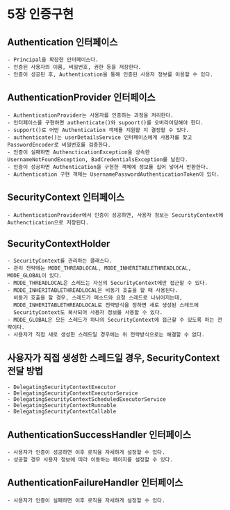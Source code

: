 # 5장 인증구현

## Authentication 인터페이스
    - Principal을 확장한 인터페이스다.
    - 인증된 사용자의 이름, 비밀번호, 권한 등을 저장한다.
    - 인증이 성공된 후, Authentication을 통해 인증된 사용자 정보를 이용할 수 있다.

## AuthenticationProvider 인터페이스
    - AuthenticationProvider는 사용자를 인증하는 과정을 처리한다.
    - 인터페이스를 구현하면 authenticate()와 supoort()를 오버라이딩해야 한다.
    - support()로 어떤 Authentication 객체를 지원할 지 결정할 수 있다.
    - authenticate()는 userDetailsService 인터페이스에게 사용자를 찾고 PasswordEncoder로 비밀번호를 검증한다.
    - 인증이 실패하면 AuthencticationException을 상속한 UsernameNotFoundException, BadCredentialsException를 날린다.
    - 인증이 성공하면 Authentication을 구현한 객체에 정보를 집어 넣어서 반환한다.
    - Authentication 구현 객체는 UsernamePasswordAuthenticationToken이 있다.

## SecurityContext 인터페이스
    - AuthenticationProvider에서 인증이 성공하면, 사용자 정보는 SecurityContext에 Authenctication으로 저장된다.

## SecurityContextHolder
    - SecurityContext를 관리하는 클래스다.
    - 관리 전략에는 MODE_THREADLOCAL, MODE_INHERITABLETHREADLOCAL, MODE_GLOBAL이 있다.
    - MODE_THREADLOCAL은 스레드는 자신의 SecurityContext에만 접근할 수 있다.
    - MODE_INHERITABLETHREADLOCAL은 비동기 호출을 할 때 사용된다.
      비동기 호출을 할 경우, 스레드가 메소드와 요청 스레드로 나뉘어지는데,
      MODE_INHERITABLETHREADLOCAL로 전략방식을 정하면 새로 생성된 스레드에
      SecurityContext도 복사되어 사용자 정보를 사용할 수 있다.
    - MODE_GLOBAL은 모든 스레드가 하나의 SecurityContext에 접근할 수 있도록 하는 전략이다.
    - 사용자가 직접 새로 생성한 스레드일 경우에는 위 전략방식으로는 해결할 수 없다.
    
## 사용자가 직접 생성한 스레드일 경우, SecurityContext 전달 방법
    - DelegatingSecurityContextExecutor
    - DelegatingSecurityContextExecutorService
    - DelegatingSecurityContextScheduledExecutorService
    - DelegatingSecurityContextRunnable
    - DelegatingSecurityContextCallable

## AuthenticationSuccessHandler 인터페이스
    - 사용자가 인증이 성공하면 이후 로직을 자세하게 설정할 수 있다.
    - 성공할 경우 사용자 정보에 따라 이동하는 페이지를 설정할 수 있다.

## AuthenticationFailureHandler 인터페이스
    - 사용자가 인증이 실패하면 이후 로직을 자세하게 설정할 수 있다.